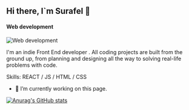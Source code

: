 ## Hi there, I`m Surafel 👋
#### Web development
![Web development](https://arturssmirnovs.github.io/github-profile-readme-generator/images/banner.png)

I'm an indie Front End developer . All coding projects are built from the ground up, from planning and designing all the way to solving real-life problems with code. 

Skills: REACT / JS / HTML / CSS

- 🔭 I’m currently working on this page. 





[![Anurag's GitHub stats](https://github-readme-stats.vercel.app/api?username=Surafel2)](https://github.com/anuraghazra/github-readme-stats)
